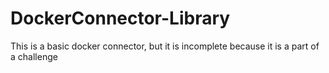 # DockerConnector-Library
This is a basic docker connector, but it is incomplete because it is a part of a challenge
